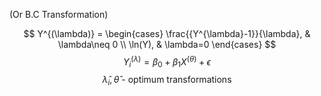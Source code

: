 
(Or B.C Transformation)

$$
Y^{(\lambda)} = \begin{cases}
\frac{{Y^{\lambda}-1}}{\lambda}, & \lambda\neq 0 \\
\ln(Y), & \lambda=0
\end{cases}
$$
$$
Y^{(\lambda)}_{i}= \beta_{0} + \beta_{1}X^{(\theta)} +\epsilon
$$
$$
\hat{\lambda}_{i}, \hat{\theta} \text{ - optimum transformations}
$$
